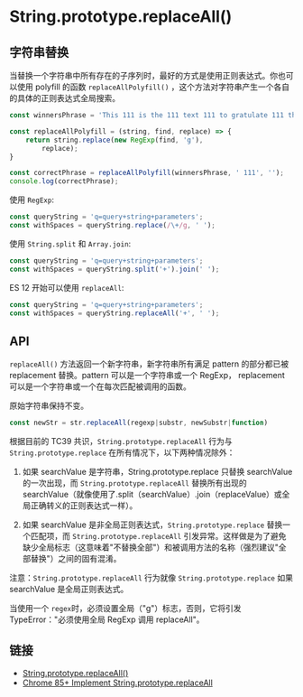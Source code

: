 # String.prototype.replaceAll()

## 字符串替换

当替换一个字符串中所有存在的子序列时，最好的方式是使用正则表达式。你也可以使用 polyfill 的函数 `replaceAllPolyfill()` ，这个方法对字符串产生一个各自的具体的正则表达式全局搜索。

```js
const winnersPhrase = 'This 111 is the 111 text 111 to gratulate 111 the winners 111 of the 111 race!';

const replaceAllPolyfill = (string, find, replace) => {
    return string.replace(new RegExp(find, 'g'),
        replace);
}

const correctPhrase = replaceAllPolyfill(winnersPhrase, ' 111', '');
console.log(correctPhrase);
```

使用 `RegExp`:

```js
const queryString = 'q=query+string+parameters';
const withSpaces = queryString.replace(/\+/g, ' ');
```

使用 `String.split` 和 `Array.join`:

```js
const queryString = 'q=query+string+parameters';
const withSpaces = queryString.split('+').join(' ');
```

ES 12 开始可以使用 `replaceAll`:

```js
const queryString = 'q=query+string+parameters';
const withSpaces = queryString.replaceAll('+', ' ');
```

## API

`replaceAll()` 方法返回一个新字符串，新字符串所有满足 pattern 的部分都已被 replacement 替换。pattern 可以是一个字符串或一个 RegExp， replacement 可以是一个字符串或一个在每次匹配被调用的函数。

原始字符串保持不变。

```js
const newStr = str.replaceAll(regexp|substr, newSubstr|function)
```

根据目前的 TC39 共识，`String.prototype.replaceAll` 行为与 `String.prototype.replace` 在所有情况下，以下两种情况除外：

1. 如果 searchValue 是字符串，String.prototype.replace 只替换 searchValue 的一次出现，而 `String.prototype.replaceAll` 替换所有出现的 searchValue（就像使用了.split（searchValue）.join（replaceValue）或全局正确转义的正则表达式一样）。

2. 如果 searchValue 是非全局正则表达式，`String.prototype.replace` 替换一个匹配项，而 `String.prototype.replaceAll` 引发异常。这样做是为了避免缺少全局标志（这意味着"不替换全部"）和被调用方法的名称（强烈建议"全部替换"）之间的固有混淆。

注意：`String.prototype.replaceAll` 行为就像 `String.prototype.replace` 如果 searchValue 是全局正则表达式。

当使用一个 `regex`时，必须设置全局（"g"）标志，否则，它将引发 TypeError："必须使用全局 RegExp 调用 replaceAll"。

## 链接

- [String.prototype.replaceAll()](https://developer.mozilla.org/en-US/docs/Web/JavaScript/Reference/Global_Objects/String/replaceAll)
- [Chrome 85+ Implement String.prototype.replaceAll](https://bugs.chromium.org/p/v8/issues/detail?id=9801)
